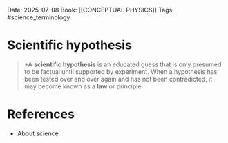  Date: 2025-07-08
Book: [[CONCEPTUAL PHYSICS]]
Tags: #science_terminology
# Scientific hypothesis

>*A **scientific hypothesis** is an educated guess that is only presumed to be factual until supported by experiment. When a hypothesis has been tested over and over again and has not been contradicted, it may become known as a **law** or principle

# References
- About science 